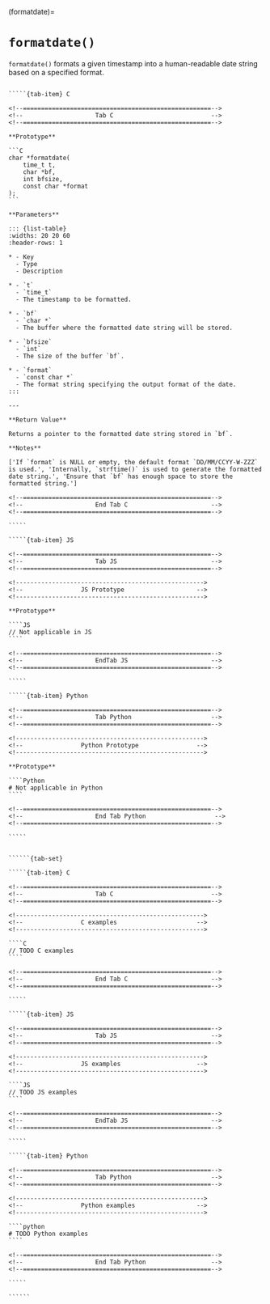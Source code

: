 <!-- ============================================================== -->
(formatdate)=
# `formatdate()`
<!-- ============================================================== -->

`formatdate()` formats a given timestamp into a human-readable date string based on a specified format.

<!------------------------------------------------------------>
<!--                    Prototypes                          -->
<!------------------------------------------------------------>

``````{tab-set}

`````{tab-item} C

<!--====================================================-->
<!--                    Tab C                           -->
<!--====================================================-->

**Prototype**

```C
char *formatdate(
    time_t t,
    char *bf,
    int bfsize,
    const char *format
);
```

**Parameters**

::: {list-table}
:widths: 20 20 60
:header-rows: 1

* - Key
  - Type
  - Description

* - `t`
  - `time_t`
  - The timestamp to be formatted.

* - `bf`
  - `char *`
  - The buffer where the formatted date string will be stored.

* - `bfsize`
  - `int`
  - The size of the buffer `bf`.

* - `format`
  - `const char *`
  - The format string specifying the output format of the date.
:::

---

**Return Value**

Returns a pointer to the formatted date string stored in `bf`.

**Notes**

['If `format` is NULL or empty, the default format `DD/MM/CCYY-W-ZZZ` is used.', 'Internally, `strftime()` is used to generate the formatted date string.', 'Ensure that `bf` has enough space to store the formatted string.']

<!--====================================================-->
<!--                    End Tab C                       -->
<!--====================================================-->

`````

`````{tab-item} JS

<!--====================================================-->
<!--                    Tab JS                          -->
<!--====================================================-->

<!---------------------------------------------------->
<!--                JS Prototype                    -->
<!---------------------------------------------------->

**Prototype**

````JS
// Not applicable in JS
````

<!--====================================================-->
<!--                    EndTab JS                       -->
<!--====================================================-->

`````

`````{tab-item} Python

<!--====================================================-->
<!--                    Tab Python                      -->
<!--====================================================-->

<!---------------------------------------------------->
<!--                Python Prototype                -->
<!---------------------------------------------------->

**Prototype**

````Python
# Not applicable in Python
````

<!--====================================================-->
<!--                    End Tab Python                   -->
<!--====================================================-->

`````

``````

<!------------------------------------------------------------>
<!--                    Examples                            -->
<!------------------------------------------------------------>

```````{dropdown} Examples

``````{tab-set}

`````{tab-item} C

<!--====================================================-->
<!--                    Tab C                           -->
<!--====================================================-->

<!---------------------------------------------------->
<!--                C examples                      -->
<!---------------------------------------------------->

````C
// TODO C examples
````

<!--====================================================-->
<!--                    End Tab C                       -->
<!--====================================================-->

`````

`````{tab-item} JS

<!--====================================================-->
<!--                    Tab JS                          -->
<!--====================================================-->

<!---------------------------------------------------->
<!--                JS examples                     -->
<!---------------------------------------------------->

````JS
// TODO JS examples
````

<!--====================================================-->
<!--                    EndTab JS                       -->
<!--====================================================-->

`````

`````{tab-item} Python

<!--====================================================-->
<!--                    Tab Python                      -->
<!--====================================================-->

<!---------------------------------------------------->
<!--                Python examples                 -->
<!---------------------------------------------------->

````python
# TODO Python examples
````

<!--====================================================-->
<!--                    End Tab Python                  -->
<!--====================================================-->

`````

``````

```````
